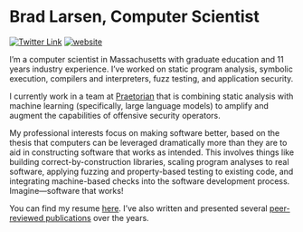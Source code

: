 # Brad Larsen, Computer Scientist

[![Twitter Link](https://img.shields.io/twitter/follow/bradlarsen?style=social)](https://twitter.com/bradlarsen)
[![website](https://img.shields.io/badge/website-bradfordlarsen.com-lightgray)](https://www.bradfordlarsen.com)

I’m a computer scientist in Massachusetts with graduate education and 11 years industry experience. I’ve worked on static program analysis, symbolic execution, compilers and interpreters, fuzz testing, and application security.

I currently work in a team at [Praetorian](https://praetorian.com) that is combining static analysis with machine learning (specifically, large language models) to amplify and augment the capabilities of offensive security operators.

My professional interests focus on making software better, based on the thesis that computers can be leveraged dramatically more than they are to aid in constructing software that works as intended. This involves things like building correct-by-construction libraries, scaling program analyses to real software, applying fuzzing and property-based testing to existing code, and integrating machine-based checks into the software development process. Imagine—software that works!

You can find my resume [here](https://bradfordlarsen.com/files/bradford-larsen-computer-scientist.pdf). I’ve also written and presented several [peer-reviewed publications](https://bradfordlarsen.com/publications/) over the years.

<!--
**bradlarsen/bradlarsen** is a ✨ _special_ ✨ repository because its `README.md` (this file) appears on your GitHub profile.

Here are some ideas to get you started:

- 🔭 I’m currently working on ...
- 🌱 I’m currently learning ...
- 👯 I’m looking to collaborate on ...
- 🤔 I’m looking for help with ...
- 💬 Ask me about ...
- 📫 How to reach me: ...
- 😄 Pronouns: ...
- ⚡ Fun fact: ...
-->
